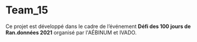 # Team_15

Ce projet est développé dans le cadre de l’événement **Défi des 100 jours de Ran.données 2021** organisé par l'AÉBINUM et IVADO.
